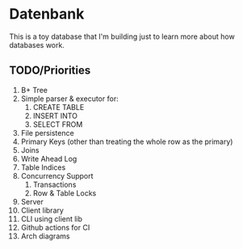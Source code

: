 # Datenbank

This is a toy database that I'm building just to learn more about how databases work.

## TODO/Priorities

1) B+ Tree
2) Simple parser & executor for:
    1) CREATE TABLE
    2) INSERT INTO
    3) SELECT FROM
3) File persistence
4) Primary Keys (other than treating the whole row as the primary)
5) Joins
6) Write Ahead Log
7) Table Indices
8) Concurrency Support
    1) Transactions
    2) Row & Table Locks
9) Server
10) Client library
11) CLI using client lib
12) Github actions for CI
13) Arch diagrams

